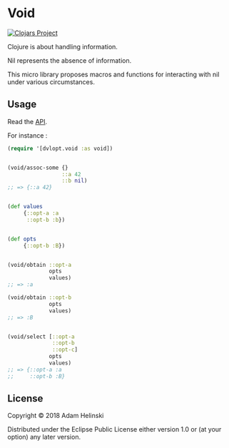 # Void

[![Clojars
Project](https://img.shields.io/clojars/v/dvlopt/void.svg)](https://clojars.org/dvlopt/void)

Clojure is about handling information.

Nil represents the absence of information.

This micro library proposes macros and functions for interacting with nil under
various circumstances.

## Usage

Read the [API](https://dvlopt.github.io/doc/void/).

For instance :

```clj
(require '[dvlopt.void :as void])


(void/assoc-some {}
                 ::a 42
                 ::b nil)
;; => {::a 42}


(def values
     {::opt-a :a
      ::opt-b :b})


(def opts
     {::opt-b :B})


(void/obtain ::opt-a
             opts
             values)
;; => :a

(void/obtain ::opt-b
             opts
             values)
;; => :B


(void/select [::opt-a
              ::opt-b
              ::opt-c]
             opts
             values)
;; => {::opt-a :a
;;     ::opt-b :B}

```

## License

Copyright © 2018 Adam Helinski

Distributed under the Eclipse Public License either version 1.0 or (at
your option) any later version.
